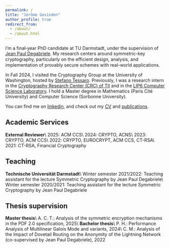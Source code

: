 ```yaml
---
permalink: /
title: "Jérôme Govinden"
author_profile: true
redirect_from: 
  - /about/
  - /about.html
---
```


I’m a final‑year PhD candidate at TU Darmstadt, under the supervision of [Jean Paul Degabriele](https://degabriele.info). My research centers around symmetric-key cryptography, particularly on the eﬃcient design, analysis, and implementation of provably secure schemes with real-world applications. 

In Fall 2024, I visited the Cryptography Group at the University of Washington, hosted by [Stefano Tessaro](https://homes.cs.washington.edu/~tessaro/). Previously, I was a research intern in the [Cryptography Research Center (CRC) of TII](https://www.tii.ae/cryptography) and in the [LIP6 Computer Science Laboratory](https://www.lip6.fr). I hold a Master degree in Mathematics (Paris Cité University) and Computer Science (Sorbonne University).

You can find me on [linkedin](https://www.linkedin.com/in/jeromegovinden), and check out my [CV](/files/2025-05_Govinden_Jerome_CV.pdf) and [publications](/publications).


Academic Services
------
**External Reviewer**\\
2025: ACM CCS\\
2024: CRYPTO, ACNS\\
2023: CRYPTO, ACM CCS\\
2022: CRYPTO, EUROCRYPT, ACM CCS, CT-RSA\\
2021: CT-RSA, Financial Cryptography


Teaching
------
**Technische Universität Darmstadt**\\
Winter semester 2021/2022: Teaching assistant for the lecture Symmetric Cryptography by Jean Paul Degabriele\\
Winter semester 2020/2021: Teaching assistant for the lecture Symmetric Cryptography by Jean Paul Degabriele

Thesis supervision
------
**Master thesis**\\
A. C. T.: Analysis of the symmetric encryption mechanisms in the PDF 2.0 specification, 2025\\
**Bachelor thesis**\\
P. H.: Performance Analysis of Multilinear Galois Mode and variants, 2024\\
C. M.: Analysis of the Impact of Dovetail Routing on the Anonymity of the Lightning Network (co-supervised by Jean Paul Degabriele), 2022